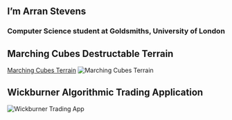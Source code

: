 ## I’m Arran Stevens
### Computer Science student at Goldsmiths, University of London

## Marching Cubes Destructable Terrain
[Marching Cubes Terrain](https://github.com/NoodlePlexium/Marching-Cubes-Terrain)
![Marching Cubes Terrain](https://github.com/NoodlePlexium/NoodlePlexium/blob/main/Marching%20Cubes%20Terrain.jpg)

## Wickburner Algorithmic Trading Application
![Wickburner Trading App](https://github.com/NoodlePlexium/NoodlePlexium/blob/main/Wickburner%20App.png)

